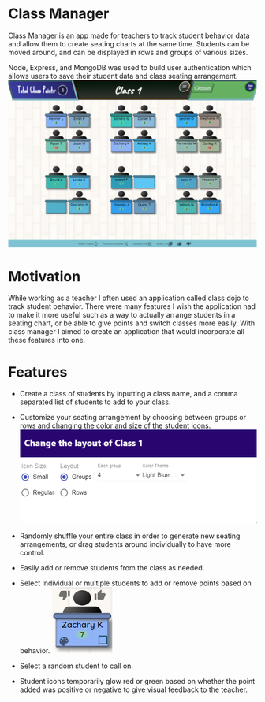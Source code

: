 # Class Manager 
Class Manager is an app made for teachers to track student behavior data and allow them to create seating charts at the same time. Students can be moved around, and can be displayed in rows and groups of various sizes. 

Node, Express, and MongoDB was used to build user authentication which allows users to save their student data and class seating arrangement. 
![](/src/app-files/images/RMClass.png)

# Motivation
While working as a teacher I often used an application called class dojo to track student behavior. There were many features I wish the application had to make it more useful such as a way to actually arrange students in a seating chart, or be able to give points and switch classes more easily. With class manager I aimed to create an application that would incorporate all these features into one. 

# Features
* Create a class of students by inputting a class name, and a comma separated list of students to add to your class.
* Customize your seating arrangement by choosing between groups or rows and changing the color and size of the student icons. 
![](/src/app-files/images/RMLayout.png)

* Randomly shuffle your entire class in order to generate new seating arrangements, or drag students around individually to have more control.
* Easily add or remove students from the class as needed.
* Select individual or multiple students to add or remove points based on behavior.
![](/src/app-files/images/RMStudent.png)

* Select a random student to call on.
* Student icons temporarily glow red or green based on whether the point added was positive or negative to give visual feedback to the teacher.

